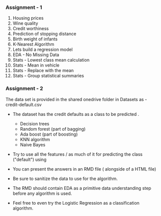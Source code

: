 ### Assignment - 1
1. Housing prices
2. Wine quality
3. Credit worthiness
4. Prediction of stopping distance
5. Birth weight of infants
6. K-Nearest Algorithm
7. Lets build a regression model
8. EDA - No Missing Data
9. Stats - Lowest class mean calculation
10. Stats - Mean in vehicle
11. Stats - Replace with the mean
12. Stats - Group statistical summaries

### Assignment - 2

The data set is provided in the shared onedrive folder in Datasets as - credit-default.csv
- The dataset has the credit defaults as a class to be predicted .
	- Decision trees
	- Random forest (part of bagging)
	- Ada boost (part of boosting)
	- KNN algorithm
	- Naive Bayes

- Try to use all the features / as much of it for predicting the class ("default") using
- You can present the answers in an RMD file ( alongside of a HTML file)
- Be sure to sanitize the data to use for the algorithm.
- The RMD should contain EDA as a primitive data understanding step before any algorithm is used.
- Feel free to even try the Logistic Regression as a classification algorithm.
